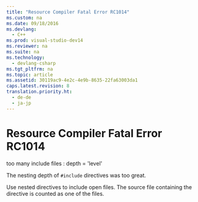 ```yaml
---
title: "Resource Compiler Fatal Error RC1014"
ms.custom: na
ms.date: 09/18/2016
ms.devlang: 
  - C++
ms.prod: visual-studio-dev14
ms.reviewer: na
ms.suite: na
ms.technology: 
  - devlang-csharp
ms.tgt_pltfrm: na
ms.topic: article
ms.assetid: 30119ac9-4e2c-4e9b-8635-22fa63003da1
caps.latest.revision: 8
translation.priority.ht: 
  - de-de
  - ja-jp
---
```

# Resource Compiler Fatal Error RC1014
too many include files : depth = 'level'  
  
 The nesting depth of `#include` directives was too great.  
  
 Use nested directives to include open files. The source file containing the directive is counted as one of the files.